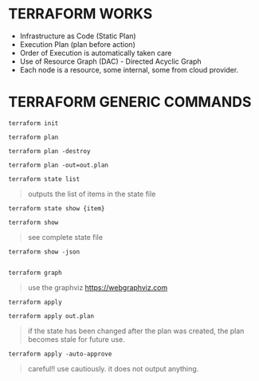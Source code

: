# TERRAFORM WORKS

- Infrastructure as Code (Static Plan)
- Execution Plan (plan before action)
- Order of Execution is automatically taken care
- Use of Resource Graph (DAC) - Directed Acyclic Graph
- Each node is a resource, some internal, some from cloud provider.


# TERRAFORM GENERIC COMMANDS

```
terraform init

terraform plan

terraform plan -destroy

terraform plan -out=out.plan

terraform state list
```

> outputs the list of items in the state file

```
terraform state show {item}

terraform show
```

> see complete state file

```
terraform show -json


terraform graph
```

> use the graphviz https://webgraphviz.com

```
terraform apply

terraform apply out.plan
```

> if the state has been changed after the plan was created, the plan becomes stale for future use.


`terraform apply -auto-approve`
> careful!! use cautiously. it does not output anything.


